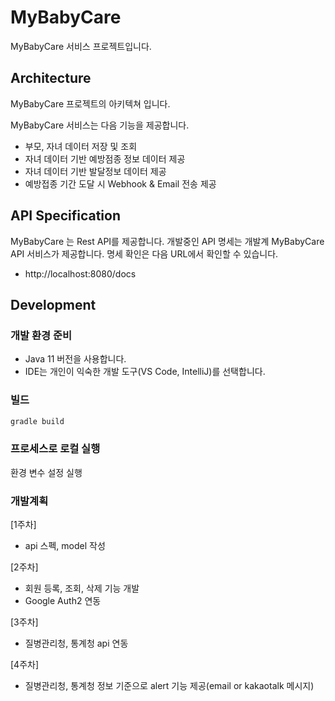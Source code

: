 # MyBabyCare
MyBabyCare 서비스 프로젝트입니다.

## Architecture
MyBabyCare 프로젝트의 아키텍쳐 입니다.

MyBabyCare 서비스는 다음 기능을 제공합니다.
* 부모, 자녀 데이터 저장 및 조회
* 자녀 데이터 기반 예방점종 정보 데이터 제공
* 자녀 데이터 기반 발달정보 데이터 제공
* 예방접종 기간 도달 시 Webhook & Email 전송 제공

## API Specification
MyBabyCare 는 Rest API를 제공합니다. 
개발중인 API 명세는 개발계 MyBabyCare API 서비스가 제공합니다. 명세 확인은 다음 URL에서 확인할 수 있습니다.
* http://localhost:8080/docs

## Development

### 개발 환경 준비
* Java 11 버전을 사용합니다.
* IDE는 개인이 익숙한 개발 도구(VS Code, IntelliJ)를 선택합니다.

### 빌드
```bash
gradle build
```

### 프로세스로 로컬 실행
환경 변수 설정
실행


### 개발계획
[1주차]
- api 스펙, model 작성

[2주차]
- 회원 등록, 조회, 삭제 기능 개발
- Google Auth2 연동

[3주차]
- 질병관리청, 통계청 api 연동

[4주차]
- 질병관리청, 통계청 정보 기준으로 alert 기능 제공(email or kakaotalk 메시지)
